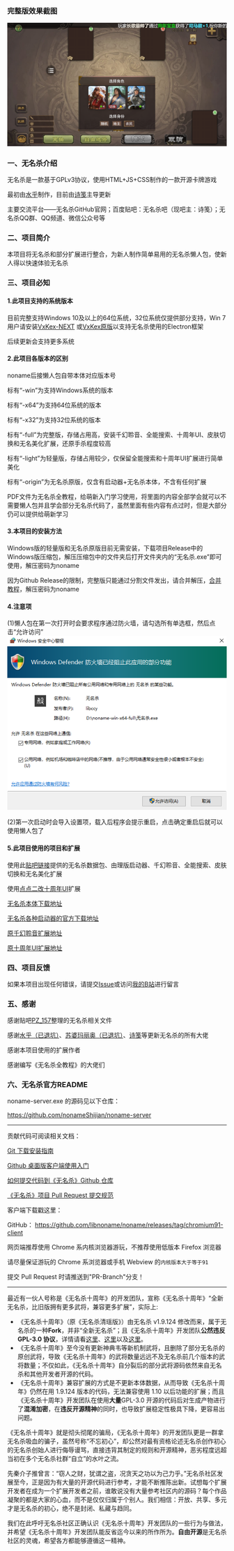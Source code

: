 ### 完整版效果截图
![1.png](1.png)
### 一、无名杀介绍

无名杀是一款基于GPLv3协议，使用HTML+JS+CSS制作的一款开源卡牌游戏

最初由[水乎](https://github.com/libccy)制作，目前由[诗笺](https://github.com/nonameShijian)主导更新

主要交流平台——无名杀GitHub官网；百度贴吧：无名杀吧（现吧主：诗笺）；无名杀QQ群、QQ频道、微信公众号等

### 二、项目简介

本项目将无名杀和部分扩展进行整合，为新人制作简单易用的无名杀懒人包，使新人得以快速体验无名杀

### 三、项目必知

#### 1.此项目支持的系统版本

目前完整支持Windows 10及以上的64位系统，32位系统仅提供部分支持，Win 7用户请安装[VxKex-NEXT](https://github.com/YuZhouRen86/VxKex-NEXT/)
或[VxKex原版](https://github.com/i486/VxKex/releases)以支持无名杀使用的Electron框架

后续更新会支持更多系统

#### 2.此项目各版本的区别

noname后接懒人包自带本体对应版本号

标有“-win”为支持Windows系统的版本

标有“-x64”为支持64位系统的版本

标有“-x32”为支持32位系统的版本

标有“-full”为完整版，存储占用高，安装千幻聆音、全能搜索、十周年UI、皮肤切换和无名美化扩展，还原手杀程度较高

标有“-light”为轻量版，存储占用较少，仅保留全能搜索和十周年UI扩展进行简单美化

标有“-origin”为无名杀原版，仅含有启动器+无名杀本体，不含有任何扩展

PDF文件为无名杀全教程，给萌新入门学习使用，将里面的内容全部学会就可以不需要懒人包并且学会部分无名杀代码了，虽然里面有些内容有点过时，但是大部分仍可以提供给萌新学习

#### 3.本项目的安装方法

Windows版的轻量版和无名杀原版目前无需安装，下载项目Release中的Windows版压缩包，解压压缩包中的文件夹后打开文件夹内的“无名杀.exe”即可使用，解压密码为noname

因为Github Release的限制，完整版只能通过分割文件发出，请合并解压，[合并教程](https://zhuanlan.zhihu.com/p/13606016443)，解压密码为noname

#### 4.注意项

(1)懒人包在第一次打开时会要求程序通过防火墙，请勾选所有单选框，然后点击“允许访问”
![允许访问](2.png)

(2)第一次启动时会导入设置项，载入后程序会提示重启，点击确定重启后就可以使用懒人包了

#### 5.此项目使用的项目和扩展

使用此[贴吧链接](https://tieba.baidu.com/p/9082412439)提供的无名杀数据包、由理版启动器、千幻聆音、全能搜索、皮肤切换和无名美化扩展

使用[点点二改十周年UI](https://github.com/diandian157/dceadeUIX)扩展

[无名杀本体下载地址](https://github.com/libnoname/noname/releases)

[无名杀各种启动器的官方下载地址](https://github.com/libnoname/noname/releases/tag/chromium91-client)

[原千幻聆音扩展地址](https://github.com/1429825668/qianhuan)

[原十周年UI扩展地址](https://github.com/Tipx-L/decade-ui)

### 四、项目反馈

如果本项目出现任何错误，请提交[Issue](https://github.com/WuXiaTux/noname-for-dummies/issues)或访问[我的B站](https://space.bilibili.com/2129765923)进行留言

### 五、感谢

感谢贴吧[PZ_157](https://tieba.baidu.com/home/main?id=tb.1.3a25cf56.eqZjEs2SL3m-7wuS1aHw0w?t=1625216815&fr=pb)整理的无名杀相关文件

感谢[水乎（已退坑）](https://github.com/libccy)、[苏婆玛丽奥（已退坑）](https://github.com/Spmario233)、[诗笺](https://github.com/nonameShijian)等更新无名杀的所有大佬

感谢本项目使用的扩展作者

感谢编写《无名杀全教程》的大佬们

### 六、无名杀官方README

noname-server.exe 的源码见以下仓库：

https://github.com/nonameShijian/noname-server

---

贡献代码可阅读相关文档：

[Git 下载安装指南](https://github.com/libnoname/noname/wiki/Git%E4%B8%8B%E8%BD%BD%E5%AE%89%E8%A3%85%E6%8C%87%E5%8D%97)

[Github 桌面版客户端使用入门](https://docs.github.com/zh/desktop/overview/getting-started-with-github-desktop)

[如何提交代码到《无名杀》Github 仓库](https://github.com/libnoname/noname/wiki/%E5%A6%82%E4%BD%95%E6%8F%90%E4%BA%A4%E4%BB%A3%E7%A0%81%E5%88%B0%E3%80%8A%E6%97%A0%E5%90%8D%E6%9D%80%E3%80%8BGithub%E4%BB%93%E5%BA%93)

[《无名杀》项目 Pull Request 提交规范](https://github.com/libnoname/noname/wiki/%E3%80%8A%E6%97%A0%E5%90%8D%E6%9D%80%E3%80%8B%E9%A1%B9%E7%9B%AE-Pull-Request-%E6%8F%90%E4%BA%A4%E8%A7%84%E8%8C%83)

客户端下载戳这里：

GitHub： https://github.com/libnoname/noname/releases/tag/chromium91-client

网页端推荐使用 Chrome 系内核浏览器游玩，不推荐使用低版本 Firefox 浏览器

请尽量保证游玩的 Chrome 系浏览器或手机 Webview 的`内核版本大于等于91`

提交 Pull Request 时请推送到"PR-Branch"分支！

---

最近有一伙人号称是《无名杀十周年》的开发团队，宣称《无名杀十周年》“全新无名杀，比旧版拥有更多武将，兼容更多扩展”，实际上:

- 《无名杀十周年》（原《无名杀清瑶版》）由无名杀 v1.9.124 修改而来，属于无名杀的一种**Fork**，并非“全新无名杀”；且《无名杀十周年》开发团队**公然违反 GPL-3.0 协议**，详情请看[这里](https://github.com/github/dmca/blob/master/2023/09/2023-09-20-noname.md)、[这里](https://tieba.baidu.com/p/8623890806)以及[这里](https://tieba.baidu.com/p/8624582238)。
- 《无名杀十周年》至今没有更新神典韦等新机制武将，且删除了部分无名杀的原创武将，导致《无名杀十周年》的武将数量远远不及无名杀前几个版本的武将数量；不仅如此，《无名杀十周年》自分裂后的部分武将源码依然来自无名杀和其他开发者开源的代码。
- 《无名杀十周年》兼容扩展的方式是不更新本体数据，从而导致《无名杀十周年》仍然在用 1.9.124 版本的代码，无法兼容使用 1.10 以后功能的扩展；而且《无名杀十周年》开发团队在使用**大量**GPL-3.0 开源的代码后对生成产物进行了**混淆加密**，在**违反开源精神**的同时，也导致扩展稳定性极具下降，更容易出问题。

《无名杀十周年》就是彻头彻尾的骗局，《无名杀十周年》的开发团队更是一群拿无名杀吸血的骗子，虽然号称“不忘初心”，却公然对最有资格论述无名杀创作初心的无名杀创始人进行侮辱谩骂，直接违背其制定的规则和开源精神，恶劣程度远超当初在多个无名杀社群“自立”的水叶之流。

先秦介子推曾言：“窃人之财，犹谓之盗，况贪天之功以为己力乎。”无名杀社区发展至今，正是因为有大量的开源代码进行参考，才能不断推陈出新。试想每个扩展开发者在成为一个扩展开发者之前，谁敢说没有大量参考社区内的源码？每个作品凝聚的都是大家的心血，而不是仅仅归属于个别人。我们相信：开放、共享、多元才是无名杀的初心，绝不是封闭、私藏与趋同。

我们在此呼吁无名杀社区正确认识《无名杀十周年》开发团队的一些行为与做法，并希望《无名杀十周年》开发团队能反省迄今以来的所作所为。**自由开源**是无名杀社区的灵魂，希望各方都能够遵循这一精神。
